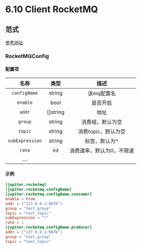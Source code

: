 # 6.10 Client RocketMQ

## 范式

[参考地址](https://github.com/douyu/jupiter/blob/master/pkg/client/rocketmq/config.toml)

### RocketMQConfig

#### 配置项

|       名称        |     类型     |      描述       |
| :-------------: | :--------: | :-----------: |
|  `configName`   |   string   |    该mq配置名     |
|    `enable`     |    bool    |     是否开启      |
|     `addr`      | \[\]string |      地址       |
|     `group`     |   string   |   消费组，默认为空    |
|     `topic`     |   string   | 消费topic，默认为空  |
| `subExpression` |   string   |   标签，默认为\*    |
|     `rate`      |    int     | 消费速率，默认为0，不限速 |
|      ....       |            |               |

#### 示例

```toml
[jupiter.rocketmq]
[jupiter.rocketmq.configName]
[jupiter.rocketmq.configName.consumer]
enable = true
addr = ["127.0.0.1:9876"]
group = "test_group"
topic = "test_topic"
subExpression = "*"
rate = 1
[jupiter.rocketmq.configName.producer]
addr = ["127.0.0.1:9876"]
group = "test_group"
topic = "test_topic"
```
